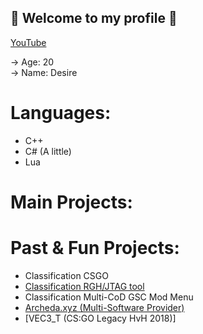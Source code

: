 ## 🌹 Welcome to my profile 🌹

[YouTube](https://www.youtube.com/c/Desire2K17)<br />

-> Age: 20<br />
-> Name: Desire<br />

# Languages:

- C++<br />
- C# (A little)<br />
- Lua<br />


# Main Projects:


# Past & Fun Projects:

- Classification CSGO<br />
- [Classification RGH/JTAG tool](https://github.com/Dezyrr/Classification-RGH-tool)<br />
- Classification Multi-CoD GSC Mod Menu<br />
- [Archeda.xyz (Multi-Software Provider)](https://archeda.xyz)<br />
- [VEC3_T (CS:GO Legacy HvH 2018)]<br />


